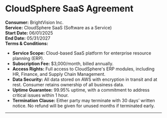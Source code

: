 # CloudSphere SaaS Agreement

**Consumer:** BrightVision Inc.  
**Service:** CloudSphere SaaS (Software as a Service)  
**Start Date:** 06/01/2025  
**End Date:** 05/31/2027  
**Terms & Conditions:**
- **Service Scope:** Cloud-based SaaS platform for enterprise resource planning (ERP).
- **Subscription Fee:** $3,000/month, billed annually.
- **Access Rights:** Full access to CloudSphere's ERP modules, including HR, Finance, and Supply Chain Management.
- **Data Security:** All data stored on AWS with encryption in transit and at rest. Consumer retains ownership of all business data.
- **Uptime Guarantee:** 99.95% uptime, with a commitment to address critical issues within 1 hour.
- **Termination Clause:** Either party may terminate with 30 days’ written notice. No refund will be given for unused months if terminated early.

---